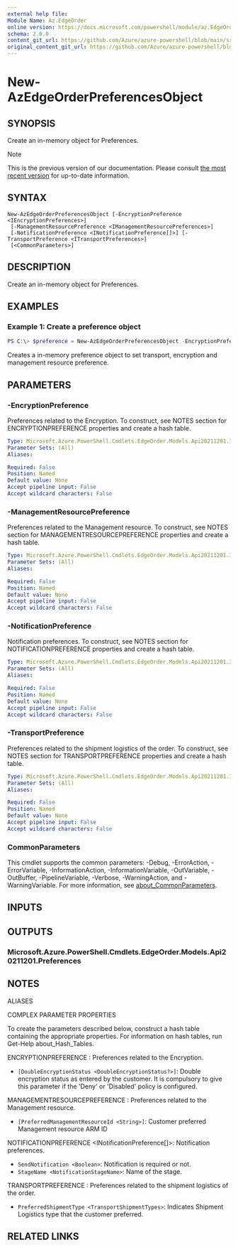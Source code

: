 ```yaml
---
external help file: 
Module Name: Az.EdgeOrder
online version: https://docs.microsoft.com/powershell/module/az.EdgeOrder/new-AzEdgeOrderPreferencesObject
schema: 2.0.0
content_git_url: https://github.com/Azure/azure-powershell/blob/main/src/EdgeOrder/help/New-AzEdgeOrderPreferencesObject.md
original_content_git_url: https://github.com/Azure/azure-powershell/blob/main/src/EdgeOrder/help/New-AzEdgeOrderPreferencesObject.md
---
```


# New-AzEdgeOrderPreferencesObject

## SYNOPSIS
Create an in-memory object for Preferences.

> [!NOTE]
>This is the previous version of our documentation. Please consult [the most recent version](/powershell/module/az.edgeorder/new-azedgeorderpreferencesobject) for up-to-date information.

## SYNTAX

```
New-AzEdgeOrderPreferencesObject [-EncryptionPreference <IEncryptionPreferences>]
 [-ManagementResourcePreference <IManagementResourcePreferences>]
 [-NotificationPreference <INotificationPreference[]>] [-TransportPreference <ITransportPreferences>]
 [<CommonParameters>]
```

## DESCRIPTION
Create an in-memory object for Preferences.

## EXAMPLES

### Example 1: Create a preference object
```powershell
PS C:\> $preference = New-AzEdgeOrderPreferencesObject -EncryptionPreference @{DoubleEncryptionStatus = "Disabled"} -TransportPreference @{PreferredShipmentType = "MicrosoftManaged"} -ManagementResourcePreference @{PreferredManagementResourceId = "/subscriptions/managementSubscriptionId/resourceGroups/resourceGroupName/providers/Microsoft.DataBoxEdge/DataBoxEdgeDevices/1GPUtest"}
```

Creates a in-memory preference object to set transport, encryption and management resource preference.

## PARAMETERS

### -EncryptionPreference
Preferences related to the Encryption.
To construct, see NOTES section for ENCRYPTIONPREFERENCE properties and create a hash table.

```yaml
Type: Microsoft.Azure.PowerShell.Cmdlets.EdgeOrder.Models.Api20211201.IEncryptionPreferences
Parameter Sets: (All)
Aliases:

Required: False
Position: Named
Default value: None
Accept pipeline input: False
Accept wildcard characters: False
```

### -ManagementResourcePreference
Preferences related to the Management resource.
To construct, see NOTES section for MANAGEMENTRESOURCEPREFERENCE properties and create a hash table.

```yaml
Type: Microsoft.Azure.PowerShell.Cmdlets.EdgeOrder.Models.Api20211201.IManagementResourcePreferences
Parameter Sets: (All)
Aliases:

Required: False
Position: Named
Default value: None
Accept pipeline input: False
Accept wildcard characters: False
```

### -NotificationPreference
Notification preferences.
To construct, see NOTES section for NOTIFICATIONPREFERENCE properties and create a hash table.

```yaml
Type: Microsoft.Azure.PowerShell.Cmdlets.EdgeOrder.Models.Api20211201.INotificationPreference[]
Parameter Sets: (All)
Aliases:

Required: False
Position: Named
Default value: None
Accept pipeline input: False
Accept wildcard characters: False
```

### -TransportPreference
Preferences related to the shipment logistics of the order.
To construct, see NOTES section for TRANSPORTPREFERENCE properties and create a hash table.

```yaml
Type: Microsoft.Azure.PowerShell.Cmdlets.EdgeOrder.Models.Api20211201.ITransportPreferences
Parameter Sets: (All)
Aliases:

Required: False
Position: Named
Default value: None
Accept pipeline input: False
Accept wildcard characters: False
```

### CommonParameters
This cmdlet supports the common parameters: -Debug, -ErrorAction, -ErrorVariable, -InformationAction, -InformationVariable, -OutVariable, -OutBuffer, -PipelineVariable, -Verbose, -WarningAction, and -WarningVariable. For more information, see [about_CommonParameters](http://go.microsoft.com/fwlink/?LinkID=113216).

## INPUTS

## OUTPUTS

### Microsoft.Azure.PowerShell.Cmdlets.EdgeOrder.Models.Api20211201.Preferences

## NOTES

ALIASES

COMPLEX PARAMETER PROPERTIES

To create the parameters described below, construct a hash table containing the appropriate properties. For information on hash tables, run Get-Help about_Hash_Tables.


ENCRYPTIONPREFERENCE <IEncryptionPreferences>: Preferences related to the Encryption.
  - `[DoubleEncryptionStatus <DoubleEncryptionStatus?>]`: Double encryption status as entered by the customer. It is compulsory to give this parameter if the 'Deny' or 'Disabled' policy is configured.

MANAGEMENTRESOURCEPREFERENCE <IManagementResourcePreferences>: Preferences related to the Management resource.
  - `[PreferredManagementResourceId <String>]`: Customer preferred Management resource ARM ID

NOTIFICATIONPREFERENCE <INotificationPreference[]>: Notification preferences.
  - `SendNotification <Boolean>`: Notification is required or not.
  - `StageName <NotificationStageName>`: Name of the stage.

TRANSPORTPREFERENCE <ITransportPreferences>: Preferences related to the shipment logistics of the order.
  - `PreferredShipmentType <TransportShipmentTypes>`: Indicates Shipment Logistics type that the customer preferred.

## RELATED LINKS

